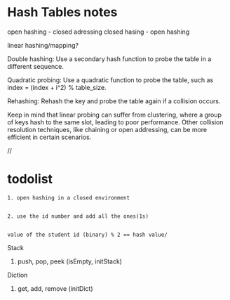 # Hash Tables notes

open hashing - closed adressing
closed hasing - open hashing

linear hashing/mapping?

Double hashing: Use a secondary hash function to probe the table in a different sequence.

Quadratic probing: Use a quadratic function to probe the table, such as index = (index + i^2) % table_size.

Rehashing: Rehash the key and probe the table again if a collision occurs.

Keep in mind that linear probing can suffer from clustering, where a group of keys hash to the same slot, leading to poor performance. Other collision resolution techniques, like chaining or open addressing, can be more efficient in certain scenarios.

//

# todolist
    1. open hashing in a closed environment


    2. use the id number and add all the ones(1s)


    value of the student id (binary) % 2 == hash value/

Stack
1. push, pop, peek (isEmpty, initStack)

Diction
1. get, add, remove (initDict)
    